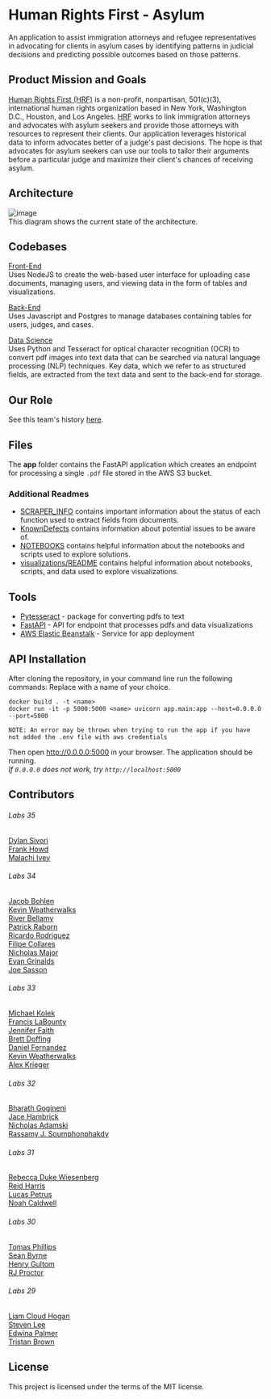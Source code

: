 # Human Rights First - Asylum
An application to assist immigration attorneys and refugee representatives in advocating for clients in asylum cases by identifying patterns in judicial decisions and predicting possible outcomes based on those patterns.

## Product Mission and Goals
[Human Rights First (HRF)](https://www.humanrightsfirst.org/about) is a non-profit, nonpartisan, 501(c)(3), international human rights organization based in New York, Washington D.C., Houston, and Los Angeles. [HRF](https://www.humanrightsfirst.org/asylum) works to link immigration attorneys and advocates with asylum seekers and provide those attorneys with resources to represent their clients. Our application leverages historical data to inform advocates better of a judge's past decisions. The hope is that advocates for asylum seekers can use our tools to tailor their arguments before a particular judge and maximize their client's chances of receiving asylum.



## Architecture
![image](https://github.com/Lambda-School-Labs/human-rights-first-asylum-be-a/blob/main/reference/architecture.png?raw=true)  
This diagram shows the current state of the architecture.

## Codebases
[Front-End](https://github.com/Lambda-School-Labs/human-rights-first-asylum-fe-a/blob/main/README.md)  
Uses NodeJS to create the web-based user interface for uploading case documents, managing users, and viewing data in the form of tables and visualizations. 

[Back-End](https://github.com/Lambda-School-Labs/human-rights-first-asylum-be-a/blob/main/README.md)  
Uses Javascript and Postgres to manage databases containing tables for users, judges, and cases.

[Data Science](https://github.com/Lambda-School-Labs/human-rights-first-asylum-ds-a/blob/main/README.md)  
Uses Python and Tesseract for optical character recognition (OCR) to convert pdf images into text data that can be searched via natural language processing (NLP) techniques. Key data, which we refer to as structured fields, are extracted from the text data and sent to the back-end for storage.

## Our Role

See this team's history [here](ProjectHistory.md).


## Files

The **app** folder contains the FastAPI application which creates an endpoint for processing a single `.pdf` file stored in the AWS S3 bucket. 

### Additional Readmes
- [SCRAPER_INFO](SCRAPER_INFO.md) contains important information about the status of each function used to extract fields from documents.
- [KnownDefects](KnownDefects.md) contains information about potential issues to be aware of.
- [NOTEBOOKS](notebooks/NOTEBOOKS.md) contains helpful information about the notebooks and scripts used to explore solutions.
- [visualizations/README](visualizations/README.md) contains helpful information about notebooks, scripts, and data used to explore visualizations.

## Tools

 * [Pytesseract](https://github.com/madmaze/pytesseract) - package for converting pdfs to text
 * [FastAPI](https://github.com/tiangolo/fastapi) - API for endpoint that processes pdfs and data visualizations
 * [AWS Elastic Beanstalk](https://aws.amazon.com/elasticbeanstalk/) - Service for app deployment

## API Installation

After cloning the repository, in your command line run the following commands:
Replace <name> with a name of your choice.

```
docker build . -t <name>
docker run -it -p 5000:5000 <name> uvicorn app.main:app --host=0.0.0.0 --port=5000

NOTE: An error may be thrown when trying to run the app if you have not added the .env file with aws credentials
```

Then open http://0.0.0.0:5000 in your browser. The application should be running.   
*If `0.0.0.0` does not work, try `http://localhost:5000`*
  
## Contributors

###### Labs 35
[Dylan Sivori](https://github.com/Dylan-Sivori)  
[Frank Howd](https://github.com/Frank-Howd)  
[Malachi Ivey](https://github.com/zarekivey)    
  
###### Labs 34
[Jacob Bohlen](https://github.com/JRBOH)  
[Kevin Weatherwalks](https://github.com/KWeatherwalks)  
[River Bellamy](https://github.com/RiverBellamy)  
[Patrick Raborn](https://github.com/PatrickRaborn)  
[Ricardo Rodriguez](https://github.com/reesh19)  
[Filipe Collares](https://github.com/fcollares)  
[Nicholas Major](https://github.com/SophistryDude)  
[Evan Grinalds](https://github.com/evangrinalds)    
[Joe Sasson](https://github.com/j0sephsasson)  

###### Labs 33
[Michael Kolek](https://github.com/InqM)  
[Francis LaBounty](https://github.com/francislabountyjr)  
[Jennifer Faith](https://github.com/JenFaith)  
[Brett Doffing](https://github.com/doffing81)  
[Daniel Fernandez](https://github.com/Daniel-Fernandez-951)  
[Kevin Weatherwalks](https://github.com/KWeatherwalks)   
[Alex Krieger](https://github.com/kriegersaurusrex)  

###### Labs 32
[Bharath Gogineni](https://github.com/begogineni)  
[Jace Hambrick](https://github.com/Jace-Hambrick)  
[Nicholas Adamski](https://github.com/boscolio)  
[Rassamy J. Soumphonphakdy](https://github.com/rassamyjs)  

###### Labs 31
[Rebecca Duke Wiesenberg](https://github.com/rdukewiesenb)  
[Reid Harris](https://github.com/codealamode)  
[Lucas Petrus](https://github.com/lucaspetrus)  
[Noah Caldwell](https://github.com/noahnisbet)  

###### Labs 30
[Tomas Phillips](https://github.com/tomashphill)  
[Sean Byrne](https://github.com/ssbyrne89)  
[Henry Gultom](https://github.com/henryspg)  
[RJ Proctor](https://github.com/jproctor-rebecca)  

###### Labs 29
[Liam Cloud Hogan](https://github.com/liam-cloud-hogan)  
[Steven Lee](https://github.com/StevenBryceLee)  
[Edwina Palmer](https://github.com/edwinapalmer)  
[Tristan Brown](https://github.com/Tristan-Brown1096)  


## License
This project is licensed under the terms of the MIT license.
